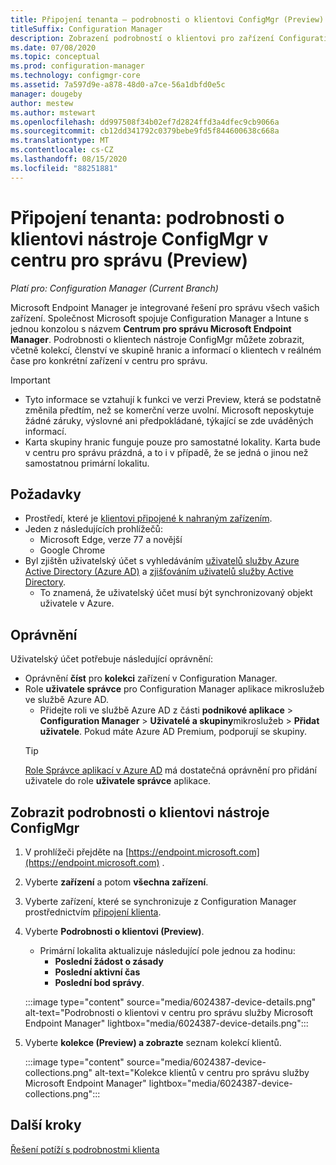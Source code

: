 ```yaml
---
title: Připojení tenanta – podrobnosti o klientovi ConfigMgr (Preview) v centru pro správu
titleSuffix: Configuration Manager
description: Zobrazení podrobností o klientovi pro zařízení Configuration Manager z centra pro správu.
ms.date: 07/08/2020
ms.topic: conceptual
ms.prod: configuration-manager
ms.technology: configmgr-core
ms.assetid: 7a597d9e-a878-48d0-a7ce-56a1dbfd0e5c
manager: dougeby
author: mestew
ms.author: mstewart
ms.openlocfilehash: dd997508f34b02ef7d2824ffd3a4dfec9cb9066a
ms.sourcegitcommit: cb12dd341792c0379bebe9fd5f844600638c668a
ms.translationtype: MT
ms.contentlocale: cs-CZ
ms.lasthandoff: 08/15/2020
ms.locfileid: "88251881"
---
```

# <a name="tenant-attach-configmgr-client-details-in-the-admin-center-preview"></a><a name="bkmk_mem"></a> Připojení tenanta: podrobnosti o klientovi nástroje ConfigMgr v centru pro správu (Preview)
<!--6024387, 6374854, 6521921, intune 7552762 pubpreview July 7, 2020-->
*Platí pro: Configuration Manager (Current Branch)*

Microsoft Endpoint Manager je integrované řešení pro správu všech vašich zařízení. Společnost Microsoft spojuje Configuration Manager a Intune s jednou konzolou s názvem **Centrum pro správu Microsoft Endpoint Manager**. Podrobnosti o klientech nástroje ConfigMgr můžete zobrazit, včetně kolekcí, členství ve skupině hranic a informací o klientech v reálném čase pro konkrétní zařízení v centru pro správu.

> [!Important]
> - Tyto informace se vztahují k funkci ve verzi Preview, která se podstatně změnila předtím, než se komerční verze uvolní. Microsoft neposkytuje žádné záruky, výslovné ani předpokládané, týkající se zde uváděných informací.
> - Karta skupiny hranic funguje pouze pro samostatné lokality. Karta bude v centru pro správu prázdná, a to i v případě, že se jedná o jinou než samostatnou primární lokalitu.

## <a name="prerequisites"></a>Požadavky

- Prostředí, které je [klientovi připojené k nahraným zařízením](device-sync-actions.md).
- Jeden z následujících prohlížečů:
  - Microsoft Edge, verze 77 a novější
  - Google Chrome
- Byl zjištěn uživatelský účet s vyhledáváním [uživatelů služby Azure Active Directory (Azure AD)](https://docs.microsoft.com/mem/configmgr/core/servers/deploy/configure/about-discovery-methods#azureaddisc) a [zjišťováním uživatelů služby Active Directory](https://docs.microsoft.com/mem/configmgr/core/servers/deploy/configure/about-discovery-methods#bkmk_aboutUser).
  - To znamená, že uživatelský účet musí být synchronizovaný objekt uživatele v Azure.

## <a name="permissions"></a>Oprávnění

Uživatelský účet potřebuje následující oprávnění:

- Oprávnění **číst** pro **kolekci** zařízení v Configuration Manager.
- Role **uživatele správce** pro Configuration Manager aplikace mikroslužeb ve službě Azure AD.
  - Přidejte roli ve službě Azure AD z části **podnikové aplikace**  >  **Configuration Manager**  >  **Uživatelé a skupiny**mikroslužeb  >  **Přidat uživatele**. Pokud máte Azure AD Premium, podporují se skupiny.
   > [!TIP]
   > [Role Správce aplikací v Azure AD](https://docs.microsoft.com/azure/active-directory/users-groups-roles/directory-assign-admin-roles) má dostatečná oprávnění pro přidání uživatele do role **uživatele správce** aplikace.

## <a name="view-configmgr-client-details"></a>Zobrazit podrobnosti o klientovi nástroje ConfigMgr

1. V prohlížeči přejděte na [https://endpoint.microsoft.com](https://endpoint.microsoft.com) .
1. Vyberte **zařízení** a potom **všechna zařízení**.
1. Vyberte zařízení, které se synchronizuje z Configuration Manager prostřednictvím [připojení klienta](device-sync-actions.md).
1. Vyberte **Podrobnosti o klientovi (Preview)**.
   - Primární lokalita aktualizuje následující pole jednou za hodinu:
      - **Poslední žádost o zásady**
      - **Poslední aktivní čas**
      - **Poslední bod správy**.

   :::image type="content" source="media/6024387-device-details.png" alt-text="Podrobnosti o klientovi v centru pro správu služby Microsoft Endpoint Manager" lightbox="media/6024387-device-details.png":::

1. Vyberte **kolekce (Preview) a zobrazte** seznam kolekcí klientů. <!--6024390-->

   :::image type="content" source="media/6024387-device-collections.png" alt-text="Kolekce klientů v centru pro správu služby Microsoft Endpoint Manager" lightbox="media/6024387-device-collections.png":::

## <a name="next-steps"></a>Další kroky

[Řešení potíží s podrobnostmi klienta](troubleshoot-client-details.md)
